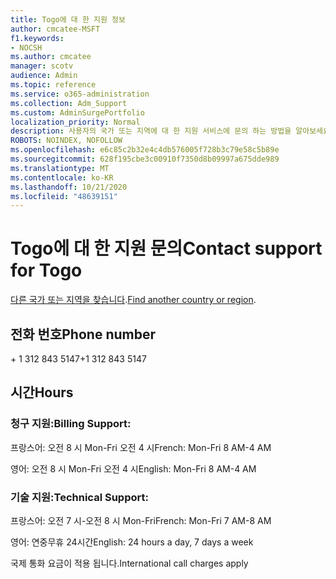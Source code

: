 ```yaml
---
title: Togo에 대 한 지원 정보
author: cmcatee-MSFT
f1.keywords:
- NOCSH
ms.author: cmcatee
manager: scotv
audience: Admin
ms.topic: reference
ms.service: o365-administration
ms.collection: Adm_Support
ms.custom: AdminSurgePortfolio
localization_priority: Normal
description: 사용자의 국가 또는 지역에 대 한 지원 서비스에 문의 하는 방법을 알아보세요.
ROBOTS: NOINDEX, NOFOLLOW
ms.openlocfilehash: e6c85c2b32e4c4db576005f728b3c79e58c5b89e
ms.sourcegitcommit: 628f195cbe3c00910f7350d8b09997a675dde989
ms.translationtype: MT
ms.contentlocale: ko-KR
ms.lasthandoff: 10/21/2020
ms.locfileid: "48639151"
---
```

# <a name="contact-support-for-togo"></a><span data-ttu-id="c0f20-103">Togo에 대 한 지원 문의</span><span class="sxs-lookup"><span data-stu-id="c0f20-103">Contact support for Togo</span></span>

<span data-ttu-id="c0f20-104">[다른 국가 또는 지역을 찾습니다](../contact-support-for-business-products.md).</span><span class="sxs-lookup"><span data-stu-id="c0f20-104">[Find another country or region](../contact-support-for-business-products.md).</span></span>

## <a name="phone-number"></a><span data-ttu-id="c0f20-105">전화 번호</span><span class="sxs-lookup"><span data-stu-id="c0f20-105">Phone number</span></span>
<span data-ttu-id="c0f20-106">+ 1 312 843 5147</span><span class="sxs-lookup"><span data-stu-id="c0f20-106">+1 312 843 5147</span></span>

## <a name="hours"></a><span data-ttu-id="c0f20-107">시간</span><span class="sxs-lookup"><span data-stu-id="c0f20-107">Hours</span></span>
### <a name="billing-support"></a><span data-ttu-id="c0f20-108">청구 지원:</span><span class="sxs-lookup"><span data-stu-id="c0f20-108">Billing Support:</span></span>

<span data-ttu-id="c0f20-109">프랑스어: 오전 8 시 Mon-Fri 오전 4 시</span><span class="sxs-lookup"><span data-stu-id="c0f20-109">French: Mon-Fri 8 AM-4 AM</span></span>

<span data-ttu-id="c0f20-110">영어: 오전 8 시 Mon-Fri 오전 4 시</span><span class="sxs-lookup"><span data-stu-id="c0f20-110">English: Mon-Fri 8 AM-4 AM</span></span>

### <a name="technical-support"></a><span data-ttu-id="c0f20-111">기술 지원:</span><span class="sxs-lookup"><span data-stu-id="c0f20-111">Technical Support:</span></span>

<span data-ttu-id="c0f20-112">프랑스어: 오전 7 시-오전 8 시 Mon-Fri</span><span class="sxs-lookup"><span data-stu-id="c0f20-112">French: Mon-Fri 7 AM-8 AM</span></span>

<span data-ttu-id="c0f20-113">영어: 연중무휴 24시간</span><span class="sxs-lookup"><span data-stu-id="c0f20-113">English: 24 hours a day, 7 days a week</span></span>

<span data-ttu-id="c0f20-114">국제 통화 요금이 적용 됩니다.</span><span class="sxs-lookup"><span data-stu-id="c0f20-114">International call charges apply</span></span>
